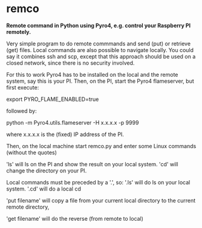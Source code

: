 remco
=====

<b>Remote command in Python using Pyro4, e.g. control your Raspberry PI remotely.</b>

Very simple program to do remote commmands and send (put) or retrieve (get) files.
Local commands are also possible to navigate locally.
You could say it combines ssh and scp, except that this approach should be used on a closed network, since there is no security involved.

For this to work Pyro4 has to be installed on the local and the remote system, say this is your PI.
Then, on the PI, start the Pyro4 flameserver, but first execute:

export PYRO_FLAME_ENABLED=true

followed by:

python -m Pyro4.utils.flameserver -H x.x.x.x -p 9999

where x.x.x.x is the (fixed) IP address of the PI.

Then, on the local machine start remco.py and enter some Linux commands (without the quotes)

'ls' will ls on the PI and show the result on your local system.
'cd' will change the directory on your PI.

Local commands must be preceded by a '.', so:
'.ls' will do ls on your local system.
'.cd' will do a local cd

'put filename'    will copy a file from your current local directory to the current remote directory,

'get filename'    will do the reverse (from remote to local)
